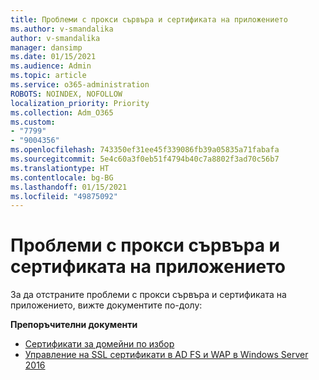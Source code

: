 ```yaml
---
title: Проблеми с прокси сървъра и сертификата на приложението
ms.author: v-smandalika
author: v-smandalika
manager: dansimp
ms.date: 01/15/2021
ms.audience: Admin
ms.topic: article
ms.service: o365-administration
ROBOTS: NOINDEX, NOFOLLOW
localization_priority: Priority
ms.collection: Adm_O365
ms.custom:
- "7799"
- "9004356"
ms.openlocfilehash: 743350ef31ee45f339086fb39a05835a71fabafa
ms.sourcegitcommit: 5e4c60a3f0eb51f4794b40c7a8802f3ad70c56b7
ms.translationtype: HT
ms.contentlocale: bg-BG
ms.lasthandoff: 01/15/2021
ms.locfileid: "49875092"
---
```

# <a name="application-proxy-and-certificate-issues"></a>Проблеми с прокси сървъра и сертификата на приложението

За да отстраните проблеми с прокси сървъра и сертификата на приложението, вижте документите по-долу:

**Препоръчителни документи**

- [Сертификати за домейни по избор](https://docs.microsoft.com/azure/active-directory/manage-apps/application-proxy-configure-custom-domain#certificates-for-custom-domains)
- [Управление на SSL сертификати в AD FS и WAP в Windows Server 2016](https://docs.microsoft.com/windows-server/identity/ad-fs/operations/manage-ssl-certificates-ad-fs-wap)


